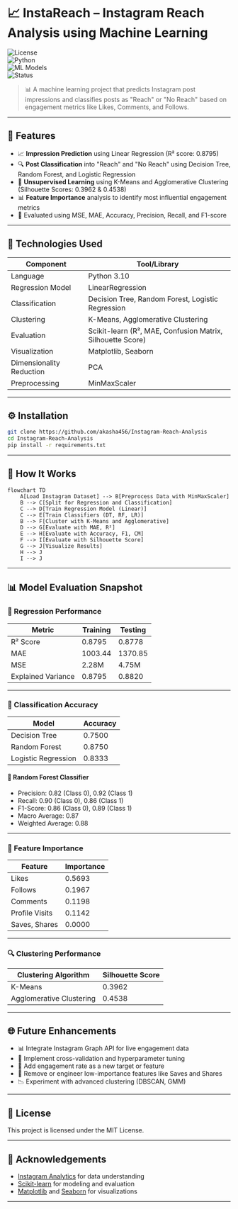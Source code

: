 
# 📈 InstaReach – Instagram Reach Analysis using Machine Learning

![License](https://img.shields.io/badge/license-MIT-green)  
![Python](https://img.shields.io/badge/python-3.10-blue)  
![ML Models](https://img.shields.io/badge/models-Regression_&_Classification-orange)  
![Status](https://img.shields.io/badge/status-Active-brightgreen)

> 📊 A machine learning project that predicts Instagram post impressions and classifies posts as "Reach" or "No Reach" based on engagement metrics like Likes, Comments, and Follows.

---

## 🚀 Features

- 📈 **Impression Prediction** using Linear Regression (R² score: 0.8795)
- 🔍 **Post Classification** into "Reach" and "No Reach" using Decision Tree, Random Forest, and Logistic Regression
- 🧠 **Unsupervised Learning** using K-Means and Agglomerative Clustering (Silhouette Scores: 0.3962 & 0.4538)
- 📊 **Feature Importance** analysis to identify most influential engagement metrics
- 🧪 Evaluated using MSE, MAE, Accuracy, Precision, Recall, and F1-score

---

## 📌 Technologies Used

| Component         | Tool/Library         |
|------------------|----------------------|
| Language          | Python 3.10          |
| Regression Model  | LinearRegression     |
| Classification    | Decision Tree, Random Forest, Logistic Regression |
| Clustering        | K-Means, Agglomerative Clustering |
| Evaluation        | Scikit-learn (R², MAE, Confusion Matrix, Silhouette Score) |
| Visualization     | Matplotlib, Seaborn  |
| Dimensionality Reduction | PCA          |
| Preprocessing     | MinMaxScaler         |

---

## ⚙️ Installation

```bash
git clone https://github.com/akasha456/Instagram-Reach-Analysis
cd Instagram-Reach-Analysis
pip install -r requirements.txt
```

---

## 🧠 How It Works

```mermaid
flowchart TD
    A[Load Instagram Dataset] --> B[Preprocess Data with MinMaxScaler]
    B --> C[Split for Regression and Classification]
    C --> D[Train Regression Model (Linear)]
    C --> E[Train Classifiers (DT, RF, LR)]
    B --> F[Cluster with K-Means and Agglomerative]
    D --> G[Evaluate with MAE, R²]
    E --> H[Evaluate with Accuracy, F1, CM]
    F --> I[Evaluate with Silhouette Score]
    G --> J[Visualize Results]
    H --> J
    I --> J
```

---

## 📊 Model Evaluation Snapshot

### 🔷 Regression Performance

| Metric | Training | Testing |
|--------|----------|---------|
| R² Score | 0.8795 | 0.8778 |
| MAE     | 1003.44 | 1370.85 |
| MSE     | 2.28M   | 4.75M   |
| Explained Variance | 0.8795 | 0.8820 |

---

### 🔶 Classification Accuracy

| Model               | Accuracy |
|--------------------|----------|
| Decision Tree       | 0.7500   |
| Random Forest       | 0.8750   |
| Logistic Regression | 0.8333   |

#### 🧪 Random Forest Classifier

- Precision: 0.82 (Class 0), 0.92 (Class 1)  
- Recall: 0.90 (Class 0), 0.86 (Class 1)  
- F1-Score: 0.86 (Class 0), 0.89 (Class 1)  
- Macro Average: 0.87  
- Weighted Average: 0.88  

---

### 📌 Feature Importance

| Feature         | Importance |
|-----------------|------------|
| Likes           | 0.5693     |
| Follows         | 0.1967     |
| Comments        | 0.1198     |
| Profile Visits  | 0.1142     |
| Saves, Shares   | 0.0000     |

---

### 🔍 Clustering Performance

| Clustering Algorithm     | Silhouette Score |
|--------------------------|------------------|
| K-Means                  | 0.3962           |
| Agglomerative Clustering | 0.4538           |

---

## 🌐 Future Enhancements

- 📊 Integrate Instagram Graph API for live engagement data
- 🤖 Implement cross-validation and hyperparameter tuning
- 🎯 Add engagement rate as a new target or feature
- 📌 Remove or engineer low-importance features like Saves and Shares
- 📉 Experiment with advanced clustering (DBSCAN, GMM)

---

## 📜 License

This project is licensed under the MIT License.

---

## 💬 Acknowledgements

- [Instagram Analytics](https://developers.facebook.com/docs/instagram-api/) for data understanding  
- [Scikit-learn](https://scikit-learn.org) for modeling and evaluation  
- [Matplotlib](https://matplotlib.org) and [Seaborn](https://seaborn.pydata.org) for visualizations  

---

